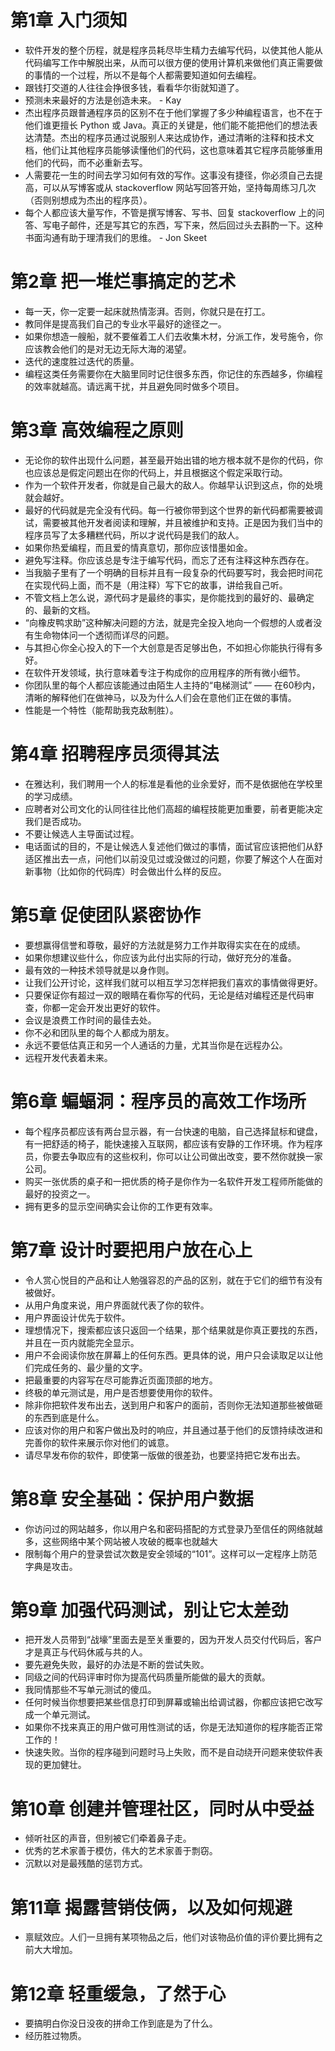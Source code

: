 # 第1章 入门须知

- 软件开发的整个历程，就是程序员耗尽毕生精力去编写代码，以使其他人能从代码编写工作中解脱出来，从而可以很方便的使用计算机来做他们真正需要做的事情的一个过程，所以不是每个人都需要知道如何去编程。
- 跟钱打交道的人往往会挣很多钱，看看华尔街就知道了。
- 预测未来最好的方法是创造未来。 - Kay
- 杰出程序员跟普通程序员的区别不在于他们掌握了多少种编程语言，也不在于他们谁更擅长 Python 或 Java。真正的关键是，他们能不能把他们的想法表达清楚。杰出的程序员通过说服别人来达成协作，通过清晰的注释和技术文档，他们让其他程序员能够读懂他们的代码，这也意味着其它程序员能够重用他们的代码，而不必重新去写。
- 人需要花一生的时间去学习如何有效的写作。这事没有捷径，你必须自己去提高，可以从写博客或从 stackoverflow 网站写回答开始，坚持每周练习几次（否则别想成为杰出的程序员）。
- 每个人都应该大量写作，不管是撰写博客、写书、回复 stackoverflow 上的问答、写电子邮件，还是写其它的东西，写下来，然后回过头去斟酌一下。这种书面沟通有助于理清我们的思维。 - Jon Skeet



# 第2章 把一堆烂事搞定的艺术

- 每一天，你一定要一起床就热情澎湃。否则，你就只是在打工。
- 教同伴是提高我们自己的专业水平最好的途径之一。
- 如果你想造一艘船，就不要催着工人们去收集木材，分派工作，发号施令，你应该教会他们的是对无边无际大海的渴望。
- 迭代的速度胜过迭代的质量。
- 编程这类任务需要你在大脑里同时记住很多东西，你记住的东西越多，你编程的效率就越高。请远离干扰，并且避免同时做多个项目。

# 第3章 高效编程之原则

- 无论你的软件出现什么问题，甚至最开始出错的地方根本就不是你的代码，你也应该总是假定问题出在你的代码上，并且根据这个假定采取行动。
- 作为一个软件开发者，你就是自己最大的敌人。你越早认识到这点，你的处境就会越好。
- 最好的代码就是完全没有代码。每一行被你带到这个世界的新代码都需要被调试，需要被其他开发者阅读和理解，并且被维护和支持。正是因为我们当中的程序员写了太多糟糕代码，所以才说代码是我们的敌人。
- 如果你热爱编程，而且爱的情真意切，那你应该惜墨如金。
- 避免写注释。你应该总是专注于编写代码，而忘了还有注释这种东西存在。
- 当我脑子里有了一个明确的目标并且有一段复杂的代码要写时，我会把时间花在实现代码上面，而不是（用注释）写下它的故事，讲给我自己听。
- 不管文档上怎么说，源代码才是最终的事实，是你能找到的最好的、最确定的、最新的文档。
- “向橡皮鸭求助”这种解决问题的方法，就是完全投入地向一个假想的人或者没有生命物体问一个透彻而详尽的问题。
- 与其担心你全心投入的下一个大创意是否足够出色，不如担心你能执行得有多好。
- 在软件开发领域，执行意味着专注于构成你的应用程序的所有微小细节。
- 你团队里的每个人都应该能通过由陌生人主持的“电梯测试” —— 在60秒内，清晰的解释他们在做神马，以及为什么人们会在意他们正在做的事情。
- 性能是一个特性（能帮助我克敌制胜）。

# 第4章 招聘程序员须得其法

- 在雅达利，我们聘用一个人的标准是看他的业余爱好，而不是依据他在学校里的学习成绩。
- 应聘者对公司文化的认同往往比他们高超的编程技能更加重要，前者更能决定我们是否成功。
- 不要让候选人主导面试过程。
- 电话面试的目的，不是让候选人复述他们做过的事情，面试官应该把他们从舒适区推出去一点，问他们以前没见过或没做过的问题，你要了解这个人在面对新事物（比如你的代码库）时会做出什么样的反应。

# 第5章 促使团队紧密协作

- 要想赢得信誉和尊敬，最好的方法就是努力工作并取得实实在在的成绩。
- 如果你想建议些什么，你应该为此付出实际的行动，做好充分的准备。
- 最有效的一种技术领导就是以身作则。
- 让我们公开讨论，这样我们就可以相互学习怎样把我们喜欢的事情做得更好。
- 只要保证你有超过一双的眼睛在看你写的代码，无论是结对编程还是代码审查，你都一定会开发出更好的软件。
- 会议是浪费工作时间的最佳去处。
- 你不必和团队里的每个人都成为朋友。
- 永远不要低估真正和另一个人通话的力量，尤其当你是在远程办公。
- 远程开发代表着未来。



# 第6章 蝙蝠洞：程序员的高效工作场所


- 每个程序员都应该有两台显示器，有一台快速的电脑，自己选择鼠标和键盘，有一把舒适的椅子，能快速接入互联网，都应该有安静的工作环境。作为程序员，你要去争取应有的这些权利，你可以让公司做出改变，要不然你就换一家公司。
- 购买一张优质的桌子和一把优质的椅子是你作为一名软件开发工程师所能做的最好的投资之一。
- 拥有更多的显示空间确实会让你的工作更有效率。

# 第7章 设计时要把用户放在心上

- 令人赏心悦目的产品和让人勉强容忍的产品的区别，就在于它们的细节有没有被做好。
- 从用户角度来说，用户界面就代表了你的软件。
- 用户界面设计优先于软件。
- 理想情况下，搜索都应该只返回一个结果，那个结果就是你真正要找的东西，并且在一页内就能完全显示。
- 用户不会阅读你放在屏幕上的任何东西。更具体的说，用户只会读取足以让他们完成任务的、最少量的文字。
- 把最重要的内容写在尽可能靠近页面顶部的地方。
- 终极的单元测试是，用户是否想要使用你的软件。
- 除非你把软件发布出去，送到用户和客户的面前，否则你无法知道那些被做砸的东西到底是什么。
- 应该对你的用户和客户做出及时的响应，并且通过基于他们的反馈持续改进和完善你的软件来展示你对他们的诚意。
- 请尽早发布你的软件，即使第一版做的很差劲，也要坚持把它发布出去。

# 第8章 安全基础：保护用户数据

- 你访问过的网站越多，你以用户名和密码搭配的方式登录乃至信任的网络就越多，这些网络中某个网站被人攻破的概率也就越大
- 限制每个用户的登录尝试次数是安全领域的“101”。这样可以一定程序上防范字典是攻击。

# 第9章 加强代码测试，别让它太差劲

- 把开发人员带到“战壕”里面去是至关重要的，因为开发人员交付代码后，客户才是真正与代码休戚与共的人。
- 要先避免失败，最好的办法是不断的尝试失败。
- 同级之间的代码评审时你为提高代码质量所能做的最大的贡献。
- 我同情那些不写单元测试的傻瓜。
- 任何时候当你想要把某些信息打印到屏幕或输出给调试器，你都应该把它改写成一个单元测试。
- 如果你不找来真正的用户做可用性测试的话，你是无法知道你的程序能否正常工作的！
- 快速失败。当你的程序碰到问题时马上失败，而不是自动绕开问题来使软件表现的更加健壮。

# 第10章 创建并管理社区，同时从中受益

- 倾听社区的声音，但别被它们牵着鼻子走。
- 优秀的艺术家善于模仿，伟大的艺术家善于剽窃。
- 沉默以对是最残酷的惩罚方式。

# 第11章 揭露营销伎俩，以及如何规避

- 禀赋效应。人们一旦拥有某项物品之后，他们对该物品价值的评价要比拥有之前大大增加。

# 第12章 轻重缓急，了然于心

- 要搞明白你没日没夜的拼命工作到底是为了什么。
- 经历胜过物质。